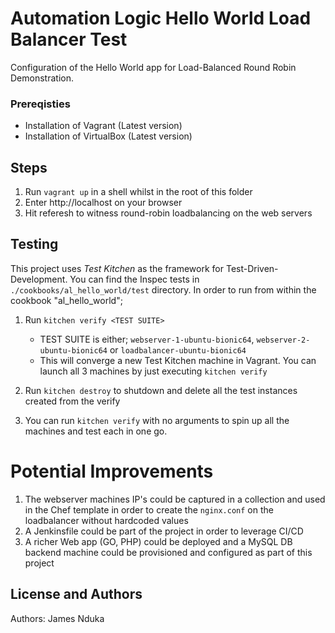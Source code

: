 # Automation Logic Hello World Load Balancer Test

Configuration of the Hello World app for Load-Balanced Round Robin Demonstration.

### Prereqisties
- Installation of Vagrant (Latest version)
- Installation of VirtualBox (Latest version)

## Steps

1. Run `vagrant up` in a shell whilst in the root of this folder
2. Enter http://localhost on your browser
3. Hit referesh to witness round-robin loadbalancing on the web servers

## Testing
This project uses *Test Kitchen* as the framework for Test-Driven-Development. You can find the Inspec tests in `./cookbooks/al_hello_world/test` directory. In order to run from within the cookbook "al_hello_world";


1. Run `kitchen verify <TEST SUITE>`
   - TEST SUITE is either; `webserver-1-ubuntu-bionic64`, `webserver-2-ubuntu-bionic64` or `loadbalancer-ubuntu-bionic64`
   - This will converge a new Test Kitchen machine in Vagrant. You can launch all 3 machines by just executing `kitchen verify`

2. Run `kitchen destroy` to shutdown and delete all the test instances created from the verify


3. You can run `kitchen verify` with no arguments to spin up all the machines and test each in one go.


# Potential Improvements
1. The webserver machines IP's could be captured in a collection and used in the Chef template in order to create the `nginx.conf` on the loadbalancer without hardcoded values
2. A Jenkinsfile could be part of the project in order to leverage CI/CD
3. A richer Web app (GO, PHP) could be deployed and a MySQL DB backend machine could be provisioned and configured as part of this project


## License and Authors
Authors: James Nduka
